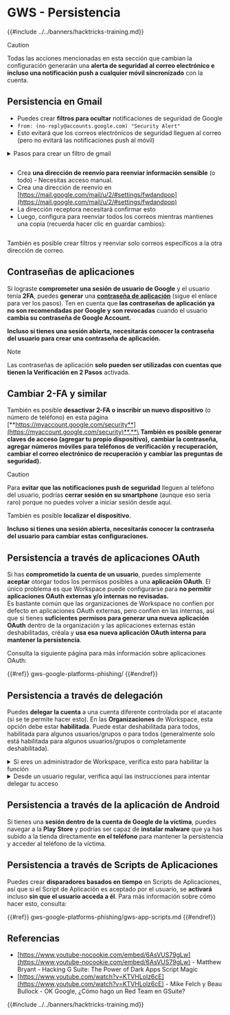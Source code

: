 # GWS - Persistencia

{{#include ../../banners/hacktricks-training.md}}

> [!CAUTION]
> Todas las acciones mencionadas en esta sección que cambian la configuración generarán una **alerta de seguridad al correo electrónico e incluso una notificación push a cualquier móvil sincronizado** con la cuenta.

## **Persistencia en Gmail**

- Puedes crear **filtros para ocultar** notificaciones de seguridad de Google
- `from: (no-reply@accounts.google.com) "Security Alert"`
- Esto evitará que los correos electrónicos de seguridad lleguen al correo (pero no evitará las notificaciones push al móvil)

<details>

<summary>Pasos para crear un filtro de gmail</summary>

(Instrucciones de [**aquí**](https://support.google.com/mail/answer/6579))

1. Abre [Gmail](https://mail.google.com/).
2. En el cuadro de búsqueda en la parte superior, haz clic en Mostrar opciones de búsqueda ![photos tune](https://lh3.googleusercontent.com/cD6YR_YvqXqNKxrWn2NAWkV6tjJtg8vfvqijKT1_9zVCrl2sAx9jROKhLqiHo2ZDYTE=w36).
3. Ingresa tus criterios de búsqueda. Si deseas verificar que tu búsqueda funcionó correctamente, ve qué correos aparecen haciendo clic en **Buscar**.
4. En la parte inferior de la ventana de búsqueda, haz clic en **Crear filtro**.
5. Elige lo que te gustaría que hiciera el filtro.
6. Haz clic en **Crear filtro**.

Revisa tu filtro actual (para eliminarlos) en [https://mail.google.com/mail/u/0/#settings/filters](https://mail.google.com/mail/u/0/#settings/filters)

</details>

<figure><img src="../../images/image (331).png" alt=""><figcaption></figcaption></figure>

- Crea **una dirección de reenvío para reenviar información sensible** (o todo) - Necesitas acceso manual.
- Crea una dirección de reenvío en [https://mail.google.com/mail/u/2/#settings/fwdandpop](https://mail.google.com/mail/u/2/#settings/fwdandpop)
- La dirección receptora necesitará confirmar esto
- Luego, configura para reenviar todos los correos mientras mantienes una copia (recuerda hacer clic en guardar cambios):

<figure><img src="../../images/image (332).png" alt=""><figcaption></figcaption></figure>

También es posible crear filtros y reenviar solo correos específicos a la otra dirección de correo.

## Contraseñas de aplicaciones

Si lograste **comprometer una sesión de usuario de Google** y el usuario tenía **2FA**, puedes **generar** una [**contraseña de aplicación**](https://support.google.com/accounts/answer/185833?hl=en) (sigue el enlace para ver los pasos). Ten en cuenta que **las contraseñas de aplicación ya no son recomendadas por Google y son revocadas** cuando el usuario **cambia su contraseña de Google Account.**

**Incluso si tienes una sesión abierta, necesitarás conocer la contraseña del usuario para crear una contraseña de aplicación.**

> [!NOTE]
> Las contraseñas de aplicación **solo pueden ser utilizadas con cuentas que tienen la Verificación en 2 Pasos** activada.

## Cambiar 2-FA y similar

También es posible **desactivar 2-FA o inscribir un nuevo dispositivo** (o número de teléfono) en esta página [**https://myaccount.google.com/security**](https://myaccount.google.com/security)**.**\
**También es posible generar claves de acceso (agregar tu propio dispositivo), cambiar la contraseña, agregar números móviles para teléfonos de verificación y recuperación, cambiar el correo electrónico de recuperación y cambiar las preguntas de seguridad).**

> [!CAUTION]
> Para **evitar que las notificaciones push de seguridad** lleguen al teléfono del usuario, podrías **cerrar sesión en su smartphone** (aunque eso sería raro) porque no puedes volver a iniciar sesión desde aquí.
>
> También es posible **localizar el dispositivo.**

**Incluso si tienes una sesión abierta, necesitarás conocer la contraseña del usuario para cambiar estas configuraciones.**

## Persistencia a través de aplicaciones OAuth

Si has **comprometido la cuenta de un usuario**, puedes simplemente **aceptar** otorgar todos los permisos posibles a una **aplicación OAuth**. El único problema es que Workspace puede configurarse para **no permitir aplicaciones OAuth externas y/o internas no revisadas.**\
Es bastante común que las organizaciones de Workspace no confíen por defecto en aplicaciones OAuth externas, pero confíen en las internas, así que si tienes **suficientes permisos para generar una nueva aplicación OAuth** dentro de la organización y las aplicaciones externas están deshabilitadas, créala y **usa esa nueva aplicación OAuth interna para mantener la persistencia**.

Consulta la siguiente página para más información sobre aplicaciones OAuth:

{{#ref}}
gws-google-platforms-phishing/
{{#endref}}

## Persistencia a través de delegación

Puedes **delegar la cuenta** a una cuenta diferente controlada por el atacante (si se te permite hacer esto). En las **Organizaciones** de Workspace, esta opción debe estar **habilitada**. Puede estar deshabilitada para todos, habilitada para algunos usuarios/grupos o para todos (generalmente solo está habilitada para algunos usuarios/grupos o completamente deshabilitada).

<details>

<summary>Si eres un administrador de Workspace, verifica esto para habilitar la función</summary>

(Información [copiada de la documentación](https://support.google.com/a/answer/7223765))

Como administrador de tu organización (por ejemplo, tu trabajo o escuela), controlas si los usuarios pueden delegar acceso a su cuenta de Gmail. Puedes permitir que todos tengan la opción de delegar su cuenta. O, solo permitir que personas de ciertos departamentos configuren la delegación. Por ejemplo, puedes:

- Agregar un asistente administrativo como delegado en tu cuenta de Gmail para que pueda leer y enviar correos electrónicos en tu nombre.
- Agregar un grupo, como tu departamento de ventas, en Grupos como delegado para dar acceso a todos a una cuenta de Gmail.

Los usuarios solo pueden delegar acceso a otro usuario en la misma organización, independientemente de su dominio o unidad organizativa.

#### Límites y restricciones de delegación

- **Permitir a los usuarios otorgar acceso a su buzón a un grupo de Google** opción: Para usar esta opción, debe estar habilitada para la OU de la cuenta delegada y para la OU de cada miembro del grupo. Los miembros del grupo que pertenecen a una OU sin esta opción habilitada no pueden acceder a la cuenta delegada.
- Con el uso típico, 40 usuarios delegados pueden acceder a una cuenta de Gmail al mismo tiempo. Un uso superior al promedio por uno o más delegados podría reducir este número.
- Los procesos automatizados que acceden frecuentemente a Gmail también podrían reducir el número de delegados que pueden acceder a una cuenta al mismo tiempo. Estos procesos incluyen APIs o extensiones de navegador que acceden a Gmail con frecuencia.
- Una sola cuenta de Gmail admite hasta 1,000 delegados únicos. Un grupo en Grupos cuenta como un delegado hacia el límite.
- La delegación no aumenta los límites para una cuenta de Gmail. Las cuentas de Gmail con usuarios delegados tienen los límites y políticas estándar de la cuenta de Gmail. Para más detalles, visita [Límites y políticas de Gmail](https://support.google.com/a/topic/28609).

#### Paso 1: Activar la delegación de Gmail para tus usuarios

**Antes de comenzar:** Para aplicar la configuración a ciertos usuarios, coloca sus cuentas en una [unidad organizativa](https://support.google.com/a/topic/1227584).

1.  [Inicia sesión](https://admin.google.com/) en tu [consola de administración de Google](https://support.google.com/a/answer/182076).

Inicia sesión usando una _cuenta de administrador_, no tu cuenta actual CarlosPolop@gmail.com

2.  En la consola de administración, ve a Menú ![](https://storage.googleapis.com/support-kms-prod/JxKYG9DqcsormHflJJ8Z8bHuyVI5YheC0lAp)![y luego](https://storage.googleapis.com/support-kms-prod/Th2Tx0uwPMOhsMPn7nRXMUo3vs6J0pto2DTn)![](https://storage.googleapis.com/support-kms-prod/ocGtUSENh4QebLpvZcmLcNRZyaTBcolMRSyl) **Aplicaciones**![y luego](https://storage.googleapis.com/support-kms-prod/Th2Tx0uwPMOhsMPn7nRXMUo3vs6J0pto2DTn)**Google Workspace**![y luego](https://storage.googleapis.com/support-kms-prod/Th2Tx0uwPMOhsMPn7nRXMUo3vs6J0pto2DTn)**Gmail**![y luego](https://storage.googleapis.com/support-kms-prod/Th2Tx0uwPMOhsMPn7nRXMUo3vs6J0pto2DTn)**Configuración del usuario**.
3.  Para aplicar la configuración a todos, deja seleccionada la unidad organizativa superior. De lo contrario, selecciona una [unidad organizativa](https://support.google.com/a/topic/1227584) secundaria.
4.  Haz clic en **Delegación de correo**.
5.  Marca la casilla **Permitir a los usuarios delegar acceso a su buzón a otros usuarios en el dominio**.
6.  (Opcional) Para permitir a los usuarios especificar qué información del remitente se incluye en los mensajes delegados enviados desde su cuenta, marca la casilla **Permitir a los usuarios personalizar esta configuración**.
7.  Selecciona una opción para la información del remitente predeterminada que se incluye en los mensajes enviados por los delegados:
- **Mostrar al propietario de la cuenta y al delegado que envió el correo**—Los mensajes incluyen las direcciones de correo electrónico del propietario de la cuenta de Gmail y del delegado.
- **Mostrar solo al propietario de la cuenta**—Los mensajes incluyen la dirección de correo electrónico solo del propietario de la cuenta de Gmail. La dirección de correo electrónico del delegado no se incluye.
8.  (Opcional) Para permitir a los usuarios agregar un grupo en Grupos como delegado, marca la casilla **Permitir a los usuarios otorgar acceso a su buzón a un grupo de Google**.
9.  Haz clic en **Guardar**. Si configuraste una unidad organizativa secundaria, es posible que puedas **Heredar** o **Anular** la configuración de una unidad organizativa principal.
10. (Opcional) Para activar la delegación de Gmail para otras unidades organizativas, repite los pasos 3–9.

Los cambios pueden tardar hasta 24 horas, pero generalmente ocurren más rápido. [Aprende más](https://support.google.com/a/answer/7514107)

#### Paso 2: Haz que los usuarios configuren delegados para sus cuentas

Después de activar la delegación, tus usuarios van a la configuración de Gmail para asignar delegados. Los delegados pueden leer, enviar y recibir mensajes en nombre del usuario.

Para más detalles, dirige a los usuarios a [Delegar y colaborar en correos electrónicos](https://support.google.com/a/users/answer/138350).

</details>

<details>

<summary>Desde un usuario regular, verifica aquí las instrucciones para intentar delegar tu acceso</summary>

(Info copiada [**de la documentación**](https://support.google.com/mail/answer/138350))

Puedes agregar hasta 10 delegados.

Si estás usando Gmail a través de tu trabajo, escuela u otra organización:

- Puedes agregar hasta 1000 delegados dentro de tu organización.
- Con el uso típico, 40 delegados pueden acceder a una cuenta de Gmail al mismo tiempo.
- Si usas procesos automatizados, como APIs o extensiones de navegador, unos pocos delegados pueden acceder a una cuenta de Gmail al mismo tiempo.

1. En tu computadora, abre [Gmail](https://mail.google.com/). No puedes agregar delegados desde la aplicación de Gmail.
2. En la parte superior derecha, haz clic en Configuración ![Settings](https://lh3.googleusercontent.com/p3J-ZSPOLtuBBR_ofWTFDfdgAYQgi8mR5c76ie8XQ2wjegk7-yyU5zdRVHKybQgUlQ=w36-h36) ![y luego](https://lh3.googleusercontent.com/3_l97rr0GvhSP2XV5OoCkV2ZDTIisAOczrSdzNCBxhIKWrjXjHucxNwocghoUa39gw=w36-h36) **Ver toda la configuración**.
3. Haz clic en la pestaña **Cuentas e importación** o **Cuentas**.
4. En la sección "Otorgar acceso a tu cuenta", haz clic en **Agregar otra cuenta**. Si estás usando Gmail a través de tu trabajo o escuela, tu organización puede restringir la delegación de correo electrónico. Si no ves esta configuración, contacta a tu administrador.
- Si no ves Otorgar acceso a tu cuenta, entonces está restringido.
5. Ingresa la dirección de correo electrónico de la persona que deseas agregar. Si estás usando Gmail a través de tu trabajo, escuela u otra organización, y tu administrador lo permite, puedes ingresar la dirección de correo electrónico de un grupo. Este grupo debe tener el mismo dominio que tu organización. Los miembros externos del grupo no tienen acceso a la delegación.\
\
**Importante:** Si la cuenta que delegas es una cuenta nueva o la contraseña fue restablecida, el administrador debe desactivar el requisito de cambiar la contraseña cuando inicies sesión por primera vez.

- [Aprende cómo un administrador puede crear un usuario](https://support.google.com/a/answer/33310).
- [Aprende cómo un administrador puede restablecer contraseñas](https://support.google.com/a/answer/33319).

6. Haz clic en **Siguiente paso** ![y luego](https://lh3.googleusercontent.com/QbWcYKta5vh_4-OgUeFmK-JOB0YgLLoGh69P478nE6mKdfpWQniiBabjF7FVoCVXI0g=h36) **Enviar correo para otorgar acceso**.

La persona que agregaste recibirá un correo pidiéndole que confirme. La invitación expira después de una semana.

Si agregaste un grupo, todos los miembros del grupo se convertirán en delegados sin necesidad de confirmar.

Nota: Puede tardar hasta 24 horas para que la delegación comience a tener efecto.

</details>

## Persistencia a través de la aplicación de Android

Si tienes una **sesión dentro de la cuenta de Google de la víctima**, puedes navegar a la **Play Store** y podrías ser capaz de **instalar malware** que ya has subido a la tienda directamente **en el teléfono** para mantener la persistencia y acceder al teléfono de la víctima.

## **Persistencia a través de** Scripts de Aplicaciones

Puedes crear **disparadores basados en tiempo** en Scripts de Aplicaciones, así que si el Script de Aplicación es aceptado por el usuario, se **activará** incluso **sin que el usuario acceda a él**. Para más información sobre cómo hacer esto, consulta:

{{#ref}}
gws-google-platforms-phishing/gws-app-scripts.md
{{#endref}}

## Referencias

- [https://www.youtube-nocookie.com/embed/6AsVUS79gLw](https://www.youtube-nocookie.com/embed/6AsVUS79gLw) - Matthew Bryant - Hacking G Suite: The Power of Dark Apps Script Magic
- [https://www.youtube.com/watch?v=KTVHLolz6cE](https://www.youtube.com/watch?v=KTVHLolz6cE) - Mike Felch y Beau Bullock - OK Google, ¿Cómo hago un Red Team en GSuite?

{{#include ../../banners/hacktricks-training.md}}
